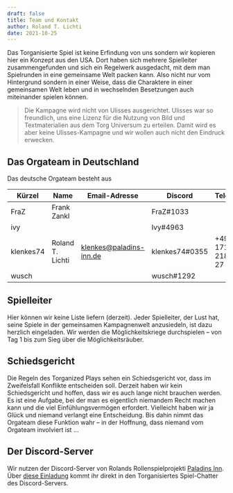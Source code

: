 ```yaml
---
draft: false
title: Team und Kontakt
author: Roland T. Lichti
date: 2021-10-25
---
```


Das Torganisierte Spiel ist keine Erfindung von uns sondern wir kopieren hier
ein Konzept aus den USA. Dort haben sich mehrere Spielleiter zusammengefunden
und sich ein Regelwerk ausgedacht, mit dem man Spielrunden in eine gemeinsame
Welt packen kann. Also nicht nur vom Hintergrund sondern in einer Weise, dass
die Charaktere in einer gemeinsamen Welt leben und in wechselnden Besetzungen
auch miteinander spielen können.

> Die Kampagne wird nicht von Ulisses ausgerichtet. Ulisses war so freundlich,
> uns eine Lizenz für die Nutzung von Bild und Textmaterialien aus dem Torg
> Universum zu erteilen. Damit wird es aber keine Ulisses-Kampagne und wir
> wollen auch nicht den Eindruck erwecken.


## Das Orgateam in Deutschland

Das deutsche Orgateam besteht aus

| Kürzel    | Name             | Email-Adresse           | Discord        | Telefon           |
|----       |----              |----                     |----            |----               |
| FraZ      | Frank Zankl      |                         | FraZ#1033      |                   |
| ivy       |                  |                         | Ivy#4963       |                   |
| klenkes74 | Roland T. Lichti | klenkes@paladins-inn.de | klenkes74#0355 | +49 171 218 59 27 |
| wusch     |                  |                         | wusch#1292     |                   |



## Spielleiter

Hier können wir keine Liste liefern (derzeit). Jeder Spielleiter, der Lust hat,
seine Spiele in der gemeinsamen Kampagnenwelt anzusiedeln, ist dazu herzlich
eingeladen. Wir werden die Möglichkeitskriege durchspielen – von Tag 1 bis zum
Sieg über die Möglichkeitsräuber.



## Schiedsgericht

Die Regeln des Torganized Plays sehen ein Schiedsgericht vor, dass im
Zweifelsfall Konflikte entscheiden soll. Derzeit haben wir kein Schiedsgericht
und hoffen, dass wir es auch lange nicht brauchen werden. Es ist eine Aufgabe,
bei der man es eigentlich niemandem Recht machen kann und die viel
Einfühlungsvermögen erfordert. Vielleicht haben wir ja Glück und niemand
verlangt eine Entscheidung. Bis dahin nimmt das Orgateam diese Funktion wahr –
in der Hoffnung, dass niemand vom Orgateam involviert ist …


## Der Discord-Server

Wir nutzen der Discord-Server von Rolands Rollenspielprojekti [Paladins
Inn](https://www.paladins-inn.de). Über [diese
Einladung](https://discord.gg/wqnvSY3j65) kommt ihr direkt in den
Torganisiertes Spiel-Chatter des Discord-Servers.


